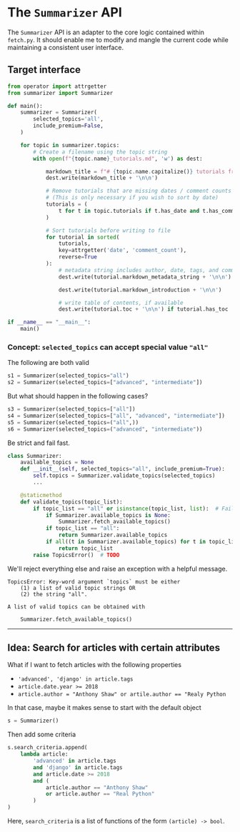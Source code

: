 # The ``Summarizer`` API

The ``Summarizer`` API is an adapter to the core logic contained within
``fetch.py``. It should enable me to modify and mangle the current code while
maintaining a consistent user interface.

## Target interface

```python
from operator import attrgetter
from summarizer import Summarizer

def main():
    summarizer = Summarizer(
        selected_topics='all',
        include_premium=False,
    )

    for topic in summarizer.topics:
        # Create a filename using the topic string
        with open(f"{topic.name}_tutorials.md", 'w') as dest:

            markdown_title = f"# {topic.name.capitalize()} tutorials from Real Python"
            dest.write(markdown_title + '\n\n')

            # Remove tutorials that are missing dates / comment counts
            # (This is only necessary if you wish to sort by date)
            tutorials = (
                t for t in topic.tutorials if t.has_date and t.has_comment_count
            )

            # Sort tutorials before writing to file
            for tutorial in sorted(
                tutorials,
                key=attrgetter('date', 'comment_count'),
                reverse=True
            ):
                # metadata string includes author, date, tags, and comment count
                dest.write(tutorial.markdown_metadata_string + '\n\n')

                dest.write(tutorial.markdown_introduction + '\n\n')

                # write table of contents, if available
                dest.write(tutorial.toc + '\n\n') if tutorial.has_toc

if __name__ == "__main__":
    main()
```


### Concept: ``selected_topics`` can accept special value ``"all"``

The following are both valid
```python
s1 = Summarizer(selected_topics="all")
s2 = Summarizer(selected_topics=["advanced", "intermediate"])
```

But what should happen in the following cases?
```python
s3 = Summarizer(selected_topics=["all"])
s4 = Summarizer(selected_topics=["all", "advanced", "intermediate"])
s5 = Summarizer(selected_topics=("all",))
s6 = Summarizer(selected_topics=("advanced", "intermediate"))
```

Be strict and fail fast.

```python
class Summarizer:
    available_topics = None
    def __init__(self, selected_topics="all", include_premium=True):
        self.topics = Summarizer.validate_topics(selected_topics)
        ...

    @staticmethod
    def validate_topics(topic_list):
        if topic_list == "all" or isinstance(topic_list, list):  # Fail fast
            if Summarizer.available_topics is None:
                Summarizer.fetch_available_topics()
            if topic_list == "all":
                return Summarizer.available_topics
            if all((t in Summarizer.available_topics) for t in topic_list):
                return topic_list
        raise TopicsError()  # TODO
```

We'll reject everything else and raise an exception with a helpful message.
```
TopicsError: Key-word argument `topics` must be either
    (1) a list of valid topic strings OR
    (2) the string "all".

A list of valid topics can be obtained with

    Summarizer.fetch_available_topics()
```

***

## Idea: Search for articles with certain attributes
What if I want to fetch articles with the following properties
* ``'advanced', 'django' in article.tags``
* ``article.date.year >= 2018``
* ``article.author = "Anthony Shaw" or artile.author == "Realy Python``

In that case, maybe it makes sense to start with the default object
```python
s = Summarizer()
```
Then add some criteria
```python
s.search_criteria.append(
    lambda article:
        'advanced' in article.tags
        and 'django' in article.tags
        and article.date >= 2018
        and (
            article.author == "Anthony Shaw"
            or article.author == "Real Python"
        )
)
```
Here, ``search_criteria`` is a list of functions of the form ``(article) -> bool``.
